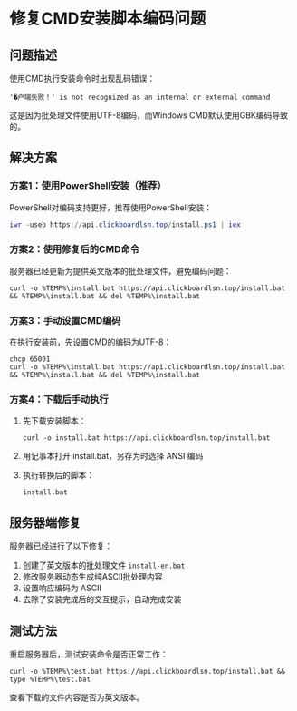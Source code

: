 # 修复CMD安装脚本编码问题

## 问题描述
使用CMD执行安装命令时出现乱码错误：
```
'�户端失败！' is not recognized as an internal or external command
```

这是因为批处理文件使用UTF-8编码，而Windows CMD默认使用GBK编码导致的。

## 解决方案

### 方案1：使用PowerShell安装（推荐）
PowerShell对编码支持更好，推荐使用PowerShell安装：

```powershell
iwr -useb https://api.clickboardlsn.top/install.ps1 | iex
```

### 方案2：使用修复后的CMD命令
服务器已经更新为提供英文版本的批处理文件，避免编码问题：

```batch
curl -o %TEMP%\install.bat https://api.clickboardlsn.top/install.bat && %TEMP%\install.bat && del %TEMP%\install.bat
```

### 方案3：手动设置CMD编码
在执行安装前，先设置CMD的编码为UTF-8：

```batch
chcp 65001
curl -o %TEMP%\install.bat https://api.clickboardlsn.top/install.bat && %TEMP%\install.bat && del %TEMP%\install.bat
```

### 方案4：下载后手动执行
1. 先下载安装脚本：
   ```batch
   curl -o install.bat https://api.clickboardlsn.top/install.bat
   ```

2. 用记事本打开 install.bat，另存为时选择 ANSI 编码

3. 执行转换后的脚本：
   ```batch
   install.bat
   ```

## 服务器端修复

服务器已经进行了以下修复：
1. 创建了英文版本的批处理文件 `install-en.bat`
2. 修改服务器动态生成纯ASCII批处理内容
3. 设置响应编码为 ASCII
4. 去除了安装完成后的交互提示，自动完成安装

## 测试方法

重启服务器后，测试安装命令是否正常工作：

```batch
curl -o %TEMP%\test.bat https://api.clickboardlsn.top/install.bat && type %TEMP%\test.bat
```

查看下载的文件内容是否为英文版本。
